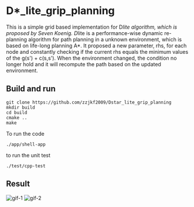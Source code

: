 #  D*_lite_grip_planning
This is a simple grid based implementation for D*lite algorithm, which is proposed by Seven Koenig.
D*lite is a performance-wise dynamic re-planning algorithm for path planning in a unknown environment, which is based on
life-long planning A*. It proposed a new parameter, rhs, for each node and constantly checking if the current rhs equals the minimum values of the g(s') + c(s,s'). When the environment changed, the condition no longer hold and it will recompute the path based on the updated environment.



## Build and run
```
git clone https://github.com/zzjkf2009/Dstar_lite_grip_planning
mkdir build
cd build
cmake ..
make
```
To run the code
```
./app/shell-app
```
to run the unit test
```
./test/cpp-test
```

## Result
![gif-1](https://github.com/zzjkf2009/Dstar_lite_grip_planning/blob/master/result/1.gif)
![gif-2](https://github.com/zzjkf2009/Dstar_lite_grip_planning/blob/master/result/2.gif)
